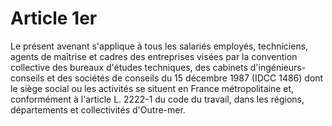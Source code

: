 # Article 1er

  
Le présent avenant s'applique à tous les salariés employés, techniciens, agents de maîtrise et cadres des entreprises visées par la convention collective des bureaux d'études techniques, des cabinets d'ingénieurs-conseils et des sociétés de conseils du 15 décembre 1987 (IDCC 1486) dont le siège social ou les activités se situent en France métropolitaine et, conformément à l'article L. 2222-1 du code du travail, dans les régions, départements et collectivités d'Outre-mer.

